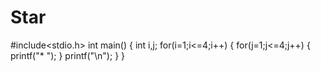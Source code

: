 # Star
#include<stdio.h>
int main()
{
	int i,j;
	for(i=1;i<=4;i++)
	{
		for(j=1;j<=4;j++)
		{
			printf("* ");
		}
		printf("\n");
	}
}
